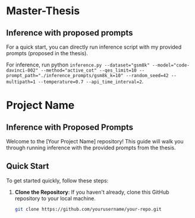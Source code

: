 # Master-Thesis

## Inference with proposed prompts

For a quick start, you can directly run inference script with my provided prompts (proposed in the thesis).

For inference, run python `inference.py --dataset="gsm8k" --model="code-davinci-002" --method="active_cot" --qes_limit=10 --prompt_path="./inference_prompts/gsm8k_k=10" --random_seed=42 --multipath=1 --temperature=0.7 --api_time_interval=2`.

# Project Name

## Inference with Proposed Prompts

Welcome to the [Your Project Name] repository! This guide will walk you through running inference with the provided prompts from the thesis.

## Quick Start

To get started quickly, follow these steps:

1. **Clone the Repository**: If you haven't already, clone this GitHub repository to your local machine.

   ```bash
   git clone https://github.com/yourusername/your-repo.git


